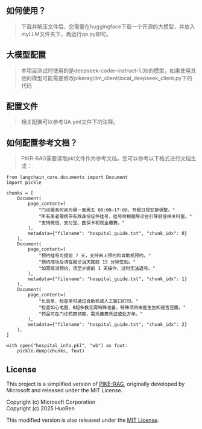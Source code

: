 ## 如何使用？
> 下载并解压文件后，您需要在huggingface下载一个开源的大模型，并放入myLLM文件夹下，再运行qa.py即可。


## 大模型配置
> 本项目测试时使用的是deepseek-coder-instruct-1.3b的模型，如果使用其他的模型可能需要修改pikerag\llm_client\local_deepseek_client.py下的代码

## 配置文件 
> 相关配置可以参考QA.yml文件下的注释。

## 如何配置参考文档？
> PIKR-RAG需要读取pkl文件作为参考文档，您可以参考以下格式进行文档生成：
```
from langchain_core.documents import Document
import pickle

chunks = [
    Document(
        page_content=(
            "门诊服务时间为周一至周五 08:00–17:00，节假日视安排调整。"
            "所有患者需携带有效身份证件挂号，挂号后根据导诊台引导前往相关科室。"
            "支持微信、支付宝、医保卡和现金缴费。"
        ),
        metadata={"filename": "hospital_guide.txt", "chunk_idx": 0}
    ),
    Document(
        page_content=(
            "预约挂号可提前 7 天，支持网上预约和自助机预约。"
            "预约成功后请在就诊当天提前 15 分钟签到。"
            "如需取消预约，须至少提前 1 天操作，过时无法退号。"
        ),
        metadata={"filename": "hospital_guide.txt", "chunk_idx": 1}
    ),
    Document(
        page_content=(
            "化验单、检查单可通过自助机或人工窗口打印。"
            "检查如心电图、B超多数无需特殊准备，特殊项目由医生告知是否空腹。"
            "药品可在门诊药房领取，需凭缴费凭证或处方单。"
        ),
        metadata={"filename": "hospital_guide.txt", "chunk_idx": 2}
    ),
]

with open("hospital_info.pkl", "wb") as fout:
    pickle.dump(chunks, fout)

```

## License

This project is a simplified version of [PIKE-RAG](https://github.com/microsoft/PIKE-RAG), originally developed by Microsoft and released under the MIT License.

Copyright (c) Microsoft Corporation  
Copyright (c) 2025 HuoRen

This modified version is also released under the [MIT License](./LICENSE).
